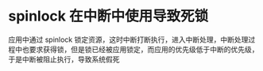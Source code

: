 # spinlock 在中断中使用导致死锁
应用中通过 spinlock 锁定资源，这时中断打断执行，进入中断处理，中断处理过程中也要求获得锁，但是锁已经被应用锁定，而应用的优先级低于中断的优先级，于是中断被阻止执行，导致系统假死